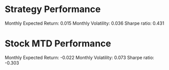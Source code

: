 # Strategy Performance
Monthly Expected Return: 0.015
Monthly Volatility: 0.036
Sharpe ratio: 0.431
# Stock MTD Performance
Monthly Expected Return: -0.022
Monthly Volatility: 0.073
Sharpe ratio: -0.303
